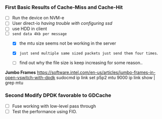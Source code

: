 ### First Basic Results of Cache-Miss and Cache-Hit
- [ ] Run the device on NVM-e
- [ ] User direct-io *having trouble with configuring ssd*
- [ ] use HDD in client
- [ ] `send data 4kb per message`
    - [x] the mtu size seems not be working in the server
    - [x] `just send multiple same sized packets just send them four times`.
    - [ ] find out why the file size is keep increasing for some reason..



**Jumbo Frames**
https://software.intel.com/en-us/articles/jumbo-frames-in-open-vswitch-with-dpdk
sudocmd ip link set p5p2 mtu 9000
ip link show | grep mtu




### Second Modify DPDK favorable to GDCache
- [ ] Fuse working with low-level pass through
- [ ] Test the performance using FIO.
